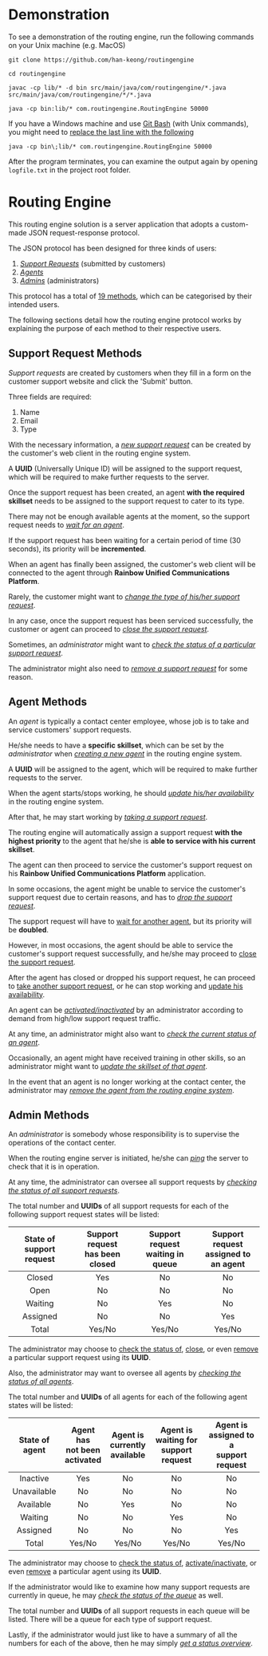 # Demonstration

To see a demonstration of the routing engine, run the following commands on your Unix machine (e.g. MacOS)

    git clone https://github.com/han-keong/routingengine
    
    cd routingengine
    
    javac -cp lib/* -d bin src/main/java/com/routingengine/*.java src/main/java/com/routingengine/*/*.java
    
    java -cp bin:lib/* com.routingengine.RoutingEngine 50000

If you have a Windows machine and use [Git Bash][git_bash] (with Unix commands), you might need to [replace the last line with the following][forum_thread]

    java -cp bin\;lib/* com.routingengine.RoutingEngine 50000

After the program terminates, you can examine the output again by opening `logfile.txt` in the project root folder.

# Routing Engine

This routing engine solution is a server application that adopts a custom-made JSON request-response protocol.

The JSON protocol has been designed for three kinds of users:

  1. [*Support Requests*](#support-request-methods) (submitted by customers)
  2. [*Agents*](#agent-methods)
  3. [*Admins*](#admin-methods) (administrators)

This protocol has a total of [19 methods][docs], which can be categorised by their intended users.

The following sections detail how the routing engine protocol works by explaining the purpose of each method to their respective users.

[git_bash]: https://www.atlassian.com/git/tutorials/install-git#windows
[forum_thread]: https://groups.google.com/forum/#!topic/msysgit/E16M9hCW2_4
[docs]: https://github.com/han-keong/routingengine/tree/master/src/test/docs

## Support Request Methods

*Support requests* are created by customers when they fill in a form on the customer support website and click the 'Submit' button.

Three fields are required:

  1. Name
  2. Email
  3. Type

With the necessary information, a [*new support request*][new_support_request] can be created by the customer's web client in the routing engine system.

A **UUID** (Universally Unique ID) will be assigned to the support request, which will be required to make further requests to the server.

Once the support request has been created, an agent **with the required skillset** needs to be assigned to the support request to cater to its type.

There may not be enough available agents at the moment, so the support request needs to [*wait for an agent*][wait_for_agent].

If the support request has been waiting for a certain period of time (30 seconds), its priority will be **incremented**.

When an agent has finally been assigned, the customer's web client will be connected to the agent through **Rainbow Unified Communications Platform**.

Rarely, the customer might want to [*change the type of his/her support request*][change_support_request_type].

In any case, once the support request has been serviced successfully, the customer or agent can proceed to [*close the support request*][close_support_request].

Sometimes, an *administrator* might want to [*check the status of a particular support request*][check_support_request].

The administrator might also need to [*remove a support request*][remove_support_request] for some reason.

[new_support_request]: https://github.com/han-keong/routingengine/blob/master/src/test/docs/new_support_request_tests.md
[wait_for_agent]: https://github.com/han-keong/routingengine/blob/master/src/test/docs/wait_for_agent_tests.md
[check_support_request]: https://github.com/han-keong/routingengine/blob/master/src/test/docs/check_support_request_tests.md
[change_support_request_type]: https://github.com/han-keong/routingengine/blob/master/src/test/docs/change_support_request_type_tests.md
[close_support_request]: https://github.com/han-keong/routingengine/blob/master/src/test/docs/close_support_request_tests.md
[remove_support_request]: https://github.com/han-keong/routingengine/blob/master/src/test/docs/remove_support_request_tests.md

## Agent Methods

An *agent* is typically a contact center employee, whose job is to take and service customers' support requests.

He/she needs to have a **specific skillset**, which can be set by the *administrator* when [*creating a new agent*][new_agent] in the routing engine system.

A **UUID** will be assigned to the agent, which will be required to make further requests to the server.

When the agent starts/stops working, he should [*update his/her availability*][update_agent_availability] in the routing engine system.

After that, he may start working by [*taking a support request*][take_support_request].

The routing engine will automatically assign a support request **with the highest priority** to the agent that he/she is **able to service with his current skillset**.

The agent can then proceed to service the customer's support request on his **Rainbow Unified Communications Platform** application.

In some occasions, the agent might be unable to service the customer's support request due to certain reasons, and has to [*drop the support request*][drop_support_request].

The support request will have to [wait for another agent][wait_for_agent], but its priority will be **doubled**.

However, in most occasions, the agent should be able to service the customer's support request successfully, and he/she may proceed to [close the support request][close_support_request].

After the agent has closed or dropped his support request, he can proceed to [take another support request][take_support_request], or he can stop working and [update his availability][update_agent_availability].

An agent can be [*activated/inactivated*][activate_agent] by an administrator according to demand from high/low support request traffic.

At any time, an administrator might also want to [*check the current status of an agent*][check_agent].

Occasionally, an agent might have received training in other skills, so an administrator might want to [*update the skillset of that agent*][update_agent_skills].

In the event that an agent is no longer working at the contact center, the administrator may [*remove the agent from the routing engine system*][remove_agent].

[new_agent]: https://github.com/han-keong/routingengine/blob/master/src/test/docs/new_agent_tests.md
[update_agent_availability]: https://github.com/han-keong/routingengine/blob/master/src/test/docs/update_agent_availability_tests.md
[take_support_request]: https://github.com/han-keong/routingengine/blob/master/src/test/docs/take_support_request_tests.md
[drop_support_request]: https://github.com/han-keong/routingengine/blob/master/src/test/docs/drop_support_request_tests.md
[activate_agent]: https://github.com/han-keong/routingengine/blob/master/src/test/docs/activate_agent_tests.md
[check_agent]: https://github.com/han-keong/routingengine/blob/master/src/test/docs/check_agent_tests.md
[update_agent_skills]: https://github.com/han-keong/routingengine/blob/master/src/test/docs/update_agent_skills_tests.md
[remove_agent]: https://github.com/han-keong/routingengine/blob/master/src/test/docs/remove_agent_tests.md


## Admin Methods

An *administrator* is somebody whose responsibility is to supervise the operations of the contact center.

When the routing engine server is initiated, he/she can [*ping*][ping] the server to check that it is in operation.

At any time, the administrator can oversee all support requests by [*checking the status of all support requests*][get_support_request_status].

The total number and **UUIDs** of all support requests for each of the following support request states will be listed:

| State of</br>support request | Support request</br>has been</br>closed | Support request</br>waiting in</br>queue | Support request</br>assigned to</br>an agent |
| :--------------------------: | :-------------------------------------: | :--------------------------------------: | :------------------------------------------: |
| Closed                       | Yes                                     | No                                       | No                                           |
| Open                         | No                                      | No                                       | No                                           |
| Waiting                      | No                                      | Yes                                      | No                                           |
| Assigned                     | No                                      | No                                       | Yes                                          |
| Total                        | Yes/No                                  | Yes/No                                   | Yes/No                                       |

The administrator may choose to [check the status of][check_support_request], [close][close_support_request], or even [remove][remove_support_request] a particular support request using its **UUID**.

Also, the administrator may want to oversee all agents by [*checking the status of all agents*][get_agent_status].

The total number and **UUIDs** of all agents for each of the following agent states will be listed:

| State of</br>agent | Agent has</br>not been</br>activated | Agent is</br>currently</br>available | Agent is</br>waiting for</br>support request | Agent is</br>assigned to a</br>support request |
| :----------------: | :----------------------------------: | :----------------------------------: | :------------------------------------------: | :--------------------------------------------: |
| Inactive           | Yes                                  | No                                   | No                                           | No                                             |
| Unavailable        | No                                   | No                                   | No                                           | No                                             |
| Available          | No                                   | Yes                                  | No                                           | No                                             |
| Waiting            | No                                   | No                                   | Yes                                          | No                                             |
| Assigned           | No                                   | No                                   | No                                           | Yes                                            |
| Total              | Yes/No                               | Yes/No                               | Yes/No                                       | Yes/No                                         |

The administrator may choose to [check the status of][check_agent], [activate/inactivate][activate_agent], or even [remove][remove_agent] a particular agent using its **UUID**.

If the administrator would like to examine how many support requests are currently in queue, he may [*check the status of the queue*][get_queue_status] as well.

The total number and **UUIDs** of all support requests in each queue will be listed. There will be a queue for each type of support request.

Lastly, if the administrator would just like to have a summary of all the numbers for each of the above, then he may simply [*get a status overview*][get_status_overview].

[ping]: https://github.com/han-keong/routingengine/blob/master/src/test/docs/ping_tests.md
[get_support_request_status]: https://github.com/han-keong/routingengine/blob/master/src/test/docs/get_support_request_status_tests.md
[get_agent_status]: https://github.com/han-keong/routingengine/blob/master/src/test/docs/get_agent_status_tests.md
[get_queue_status]: https://github.com/han-keong/routingengine/blob/master/src/test/docs/get_queue_status_tests.md
[get_status_overview]: https://github.com/han-keong/routingengine/blob/master/src/test/docs/get_status_overview_tests.md















































